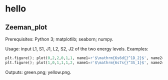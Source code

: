 # hello
 
## Zeeman_plot
Prerequisites: Python 3; matplotlib; seaborn; numpy.

Usage: input L1, S1, J1, L2, S2, J2 of the two energy levels.
Examples: 
```Python
plt.figure(); plot(0,2,2,0,1,1, name1=r'$\mathrm{6s6d{}^1D_2}$', name2=r'$\mathrm{6s6p{}^1P_1}$')
plt.figure(); plot(1,0,1,1,1,2, name1=r'$\mathrm{6s7s{}^3S_1}$', name2=r'$\mathrm{6s6p{}^3P_2}$')
```
Outputs: green.png; yellow.png.
